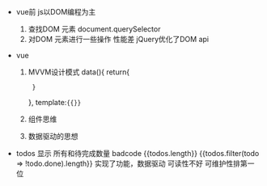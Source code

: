 - vue前  js以DOM编程为主  
    1. 查找DOM  元素  document.querySelector
    2. 对DOM 元素进行一些操作
    性能差  jQuery优化了DOM api 

- vue
    1. MVVM设计模式
        data(){
            return{

            }
        },
        template:`{{}}`
    2. 组件思维
    3. 数据驱动的思想

- todos  显示  所有和待完成数量   badcode
    {{todos.length}}  {{todos.filter(todo => !todo.done).length}}
    实现了功能，数据驱动
    可读性不好  可维护性排第一位